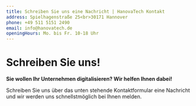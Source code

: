 ```yaml
---
title: Schreiben Sie uns eine Nachricht | HanovaTech Kontakt
address: Spielhagenstraße 25<br>30171 Hannover
phone: +49 511 5151 2490
email: info@hanovatech.de
openingHours: Mo. bis Fr. 10-18 Uhr
---
```


# Schreiben Sie uns!

**Sie wollen Ihr Unternehmen digitalisieren? Wir helfen Ihnen dabei!**

Schreiben Sie uns über das unten stehende Kontaktformular eine Nachricht und wir werden uns schnellstmöglich bei Ihnen melden.

